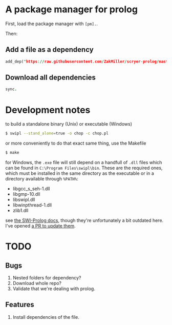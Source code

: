# A package manager for prolog

First, load the package manager with `[pm].`.

Then:

## Add a file as a dependency

```prolog
add_dep("https://raw.githubusercontent.com/ZakMiller/scryer-prolog/master/src/lib/freeze.pl").
```

## Download all dependencies

```prolog
sync.
```

# Development notes
to build a standalone binary (Unix) or executable (Windows)
```sh
$ swipl --stand_alone=true -o chop -c chop.pl
```
or more conveniently to do that exact same thing, use the Makefile
```sh
$ make
```
for Windows, the `.exe` file will still depend on a handfull of `.dll` files which can be found in `C:\Program Files\swipl\bin`. These are the required ones, which must be installed in the same directory as the executable or in a directory available through `%PATH%`:
- libgcc_s_seh-1.dll
- libgmp-10.dll
- libswipl.dll
- libwinpthread-1.dll
- zlib1.dll

see [the SWI-Prolog docs](https://www.swi-prolog.org/FAQ/WinExe.html), though they're unfortunately a bit outdated here. I've opened [a PR to update them](https://github.com/SWI-Prolog/plweb-www/pull/45).

# TODO

## Bugs
1. Nested folders for dependency?
2. Download whole repo?
3. Validate that we're dealing with prolog.

## Features
1. Install dependencies of the file.
